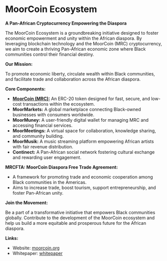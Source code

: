 # MoorCoin Ecosystem

**A Pan-African Cryptocurrency Empowering the Diaspora**

The MoorCoin Ecosystem is a groundbreaking initiative designed to foster economic empowerment and unity within the African diaspora. By leveraging blockchain technology and the MoorCoin (MRC) cryptocurrency, we aim to create a thriving Pan-African economic zone where Black communities control their financial destiny.

**Our Mission:**

To promote economic liberty, circulate wealth within Black communities, and facilitate trade and collaboration across the African diaspora.

**Core Components:**

* [**MoorCoin (MRC):**](https://basescan.org/token/0xcef9fb4c1b3963d91d2bc3e9243c722c91ef0d45) An ERC-20 token designed for fast, secure, and low-cost transactions within the ecosystem.
* **MoorMarkets:** A global marketplace connecting Black-owned businesses with consumers worldwide.
* **MoorMuney:** A user-friendly digital wallet for managing MRC and accessing financial services.
* **MoorMeetings:** A virtual space for collaboration, knowledge sharing, and community building.
* **MoorMusik:** A music streaming platform empowering African artists with fair revenue distribution.
* **Continect:** A Pan-African social network fostering cultural exchange and rewarding user engagement.

**MRCFTA: MoorCoin Diaspora Free Trade Agreement:**

* A framework for promoting trade and economic cooperation among Black communities in the Americas.
* Aims to increase trade, boost tourism, support entrepreneurship, and foster Pan-African unity.

**Join the Movement:**

Be a part of a transformative initiative that empowers Black communities globally. Contribute to the development of the MoorCoin ecosystem and help us build a more equitable and prosperous future for the African diaspora.

**Links:**

* Website: [moorcoin.org](https://moorcoin.org)
* Whitepaper: [whitepaper](https://docs.google.com/document/d/1UtyEZ2OtUoRtcwmzfvR9_RNKXNVwp0iDGgjB8w1gXds/edit?usp=sharing)
